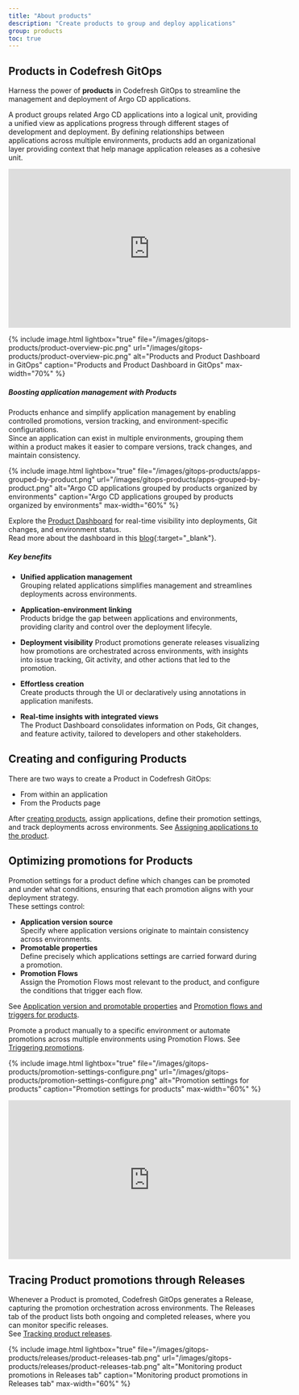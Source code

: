 ```yaml
---
title: "About products"
description: "Create products to group and deploy applications"
group: products
toc: true
---
```





## Products in Codefresh GitOps
Harness the power of **products** in Codefresh GitOps to streamline the management and deployment of Argo CD applications. 

A product groups related Argo CD applications into a logical unit, providing a unified view as applications progress through different stages of development and deployment. By defining relationships between applications across multiple environments, products add an organizational layer providing context that help manage application releases as a cohesive unit.

<iframe width="560" height="315" src="https://www.youtube.com/embed/m3wE4OfV9xE?si=IO-SSoPPIKR8B9r0" title="YouTube video player" frameborder="0" allow="accelerometer; autoplay; clipboard-write; encrypted-media; gyroscope; picture-in-picture; web-share" referrerpolicy="strict-origin-when-cross-origin" allowfullscreen></iframe>

<!--- Watch this video:
{::nomarkdown}<img src=../../../images/icons/video-play-icon-blue.svg?display=inline-block>{:/} [Explore Products](https://www.youtube.com/watch?v=m3wE4OfV9xE){:target="\_blank"}  -->


{% include 
image.html 
lightbox="true" 
file="/images/gitops-products/product-overview-pic.png" 
url="/images/gitops-products/product-overview-pic.png"
alt="Products and Product Dashboard in GitOps" 
caption="Products and Product Dashboard in GitOps"
max-width="70%"
%}



##### Boosting application management with Products
Products enhance and simplify application management by enabling controlled promotions, version tracking, and environment-specific configurations.  
Since an application can exist in multiple environments, grouping them within a product makes it easier to compare versions, track changes, and maintain consistency.


{% include 
image.html 
lightbox="true" 
file="/images/gitops-products/apps-grouped-by-product.png" 
url="/images/gitops-products/apps-grouped-by-product.png"
alt="Argo CD applications grouped by products organized by environments" 
caption="Argo CD applications grouped by products organized by environments"
max-width="60%"
%}

Explore the [Product Dashboard]({{site.baseurl}}/docs/dashboards/gitops-products/) for real-time visibility into deployments, Git changes, and environment status.  
Read more about the dashboard in this [blog](https://codefresh.io/blog/introducing-the-worlds-first-dashboard-for-gitops-environments/){:target="\_blank"}.


##### Key benefits 
* **Unified application management**  
  Grouping related applications simplifies management and streamlines deployments across environments.

* **Application-environment linking**  
  Products bridge the gap between applications and environments, providing clarity and control over the deployment lifecyle.

* **Deployment visibility**
  Product promotions generate releases visualizing how promotions are orchestrated across environments, with insights into issue tracking, Git activity, and other actions that led to the promotion.

* **Effortless creation**  
  Create products through the UI or declaratively using annotations in application manifests.

* **Real-time insights with integrated views**  
  The Product Dashboard consolidates information on Pods, Git changes, and feature activity, tailored to developers and other stakeholders.


## Creating and configuring Products

There are two ways to create a Product in Codefresh GitOps:

* From within an application
* From the Products page 

After [creating products]({{site.baseurl}}/docs/products/create-product/), assign applications, define their promotion settings, and track deployments across environments.
See [Assigning applications to the product]({{site.baseurl}}/docs/products/assign-applications/).

## Optimizing promotions for Products

Promotion settings for a product define which changes can be promoted and under what conditions, ensuring that each promotion aligns with your deployment strategy.  
These settings control:
* **Application version source**  
  Specify where application versions originate to maintain consistency across environments.
* **Promotable properties**  
  Define precisely which applications settings are carried forward during a promotion.
* **Promotion Flows**  
  Assign the Promotion Flows most relevant to the product, and configure the conditions that trigger each flow.  

See [Application version and promotable properties]({{site.baseurl}}/docs/products/promotion-version-properties/) and [Promotion flows and triggers for products]({{site.baseurl}}/docs/products/promotion-flow-triggers/).

Promote a product manually to a specific environment or automate promotions across multiple environments using Promotion Flows. See [Triggering promotions]({{site.baseurl}}/docs/promotions/trigger-promotions/).


{% include 
image.html 
lightbox="true" 
file="/images/gitops-products/promotion-settings-configure.png"
url="/images/gitops-products/promotion-settings-configure.png"
alt="Promotion settings for products" 
caption="Promotion settings for products"
max-width="60%"
%}

<iframe width="560" height="315" src="https://www.youtube.com/embed/Ijf-3pKSBiA?si=ysueAKtLXJk1DZ_7" title="YouTube video player" frameborder="0" allow="accelerometer; autoplay; clipboard-write; encrypted-media; gyroscope; picture-in-picture; web-share" referrerpolicy="strict-origin-when-cross-origin" allowfullscreen></iframe>

<!--- Watch this video:
{::nomarkdown}<img src=../../../images/icons/video-play-icon-blue.svg?display=inline-block>{:/} [Dive into Promotion Settings for Products](https://www.youtube.com/watch?v=Ijf-3pKSBiA){:target="\_blank"}  -->


## Tracing Product promotions through Releases
Whenever a Product is promoted, Codefresh GitOps generates a Release, capturing the promotion orchestration across environments. The Releases tab of the product lists both ongoing and completed releases, where you can monitor specific releases.  
See [Tracking product releases]({{site.baseurl}}/docs/promotions/product-releases).

{% include 
image.html 
lightbox="true" 
file="/images/gitops-products/releases/product-releases-tab.png" 
url="/images/gitops-products/releases/product-releases-tab.png"
alt="Monitoring product promotions in Releases tab" 
caption="Monitoring product promotions in Releases tab"
max-width="60%"
%}




